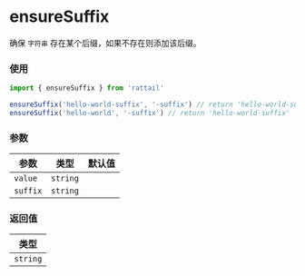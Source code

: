 # ensureSuffix

确保 `字符串` 存在某个后缀，如果不存在则添加该后缀。

### 使用

```ts
import { ensureSuffix } from 'rattail'

ensureSuffix('hello-world-suffix', '-suffix') // return 'hello-world-suffix'
ensureSuffix('hello-world', '-suffix') // return 'hello-world-suffix'
```

### 参数

| 参数     |   类型   | 默认值 |
| -------- | :------: | -----: |
| `value`  | `string` |        |
| `suffix` | `string` |        |

### 返回值

|   类型   |
| :------: |
| `string` |
